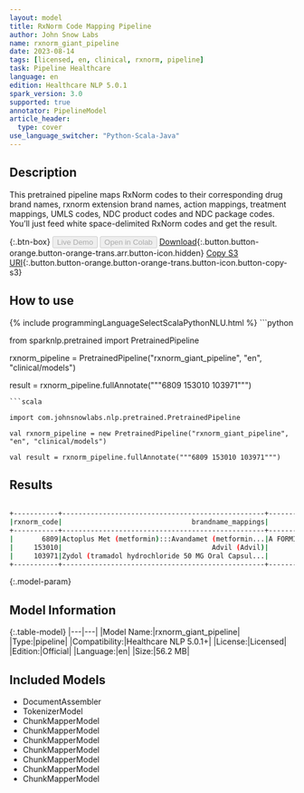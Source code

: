 ```yaml
---
layout: model
title: RxNorm Code Mapping Pipeline
author: John Snow Labs
name: rxnorm_giant_pipeline
date: 2023-08-14
tags: [licensed, en, clinical, rxnorm, pipeline]
task: Pipeline Healthcare
language: en
edition: Healthcare NLP 5.0.1
spark_version: 3.0
supported: true
annotator: PipelineModel
article_header:
  type: cover
use_language_switcher: "Python-Scala-Java"
---
```


## Description

This pretrained pipeline maps RxNorm codes to their corresponding drug brand names, rxnorm extension brand names, action mappings, treatment mappings, UMLS codes, NDC product codes and NDC package codes. You’ll just feed white space-delimited RxNorm codes and get the result.

{:.btn-box}
<button class="button button-orange" disabled>Live Demo</button>
<button class="button button-orange" disabled>Open in Colab</button>
[Download](https://s3.amazonaws.com/auxdata.johnsnowlabs.com/clinical/models/rxnorm_giant_pipeline_en_5.0.1_3.0_1692045734222.zip){:.button.button-orange.button-orange-trans.arr.button-icon.hidden}
[Copy S3 URI](s3://auxdata.johnsnowlabs.com/clinical/models/rxnorm_giant_pipeline_en_5.0.1_3.0_1692045734222.zip){:.button.button-orange.button-orange-trans.button-icon.button-copy-s3}

## How to use



<div class="tabs-box" markdown="1">
{% include programmingLanguageSelectScalaPythonNLU.html %}
```python

from sparknlp.pretrained import PretrainedPipeline

rxnorm_pipeline = PretrainedPipeline("rxnorm_giant_pipeline", "en", "clinical/models")

result = rxnorm_pipeline.fullAnnotate("""6809 153010 103971""")

```
```scala

import com.johnsnowlabs.nlp.pretrained.PretrainedPipeline

val rxnorm_pipeline = new PretrainedPipeline("rxnorm_giant_pipeline", "en", "clinical/models")

val result = rxnorm_pipeline.fullAnnotate("""6809 153010 103971""")

```
</div>

## Results

```bash

+-----------+--------------------------------------------------+--------------------------------------------------+---------------+------------------+-------------+--------------------+--------------------+
|rxnorm_code|                                brandname_mappings|                                extension_mappings|action_mappings|treatment_mappings|umls_mappings|ndc_product_mappings|ndc_package_mappings|
+-----------+--------------------------------------------------+--------------------------------------------------+---------------+------------------+-------------+--------------------+--------------------+
|       6809|Actoplus Met (metformin):::Avandamet (metformin...|A FORMIN (metformin):::ABERIN MAX (metformin)::...|           NONE|              NONE|     C0025598|          38779-2126|       38779-2126-04|
|     153010|                                     Advil (Advil)|                                              NONE|      Analgesic|       Period Pain|     C0593507|                NONE|                NONE|
|     103971|Zydol (tramadol hydrochloride 50 MG Oral Capsul...|                                              NONE|      Analgesic|              Pain|     C0353664|                NONE|                NONE|
+-----------+--------------------------------------------------+--------------------------------------------------+---------------+------------------+-------------+--------------------+--------------------+

```

{:.model-param}
## Model Information

{:.table-model}
|---|---|
|Model Name:|rxnorm_giant_pipeline|
|Type:|pipeline|
|Compatibility:|Healthcare NLP 5.0.1+|
|License:|Licensed|
|Edition:|Official|
|Language:|en|
|Size:|56.2 MB|

## Included Models

- DocumentAssembler
- TokenizerModel
- ChunkMapperModel
- ChunkMapperModel
- ChunkMapperModel
- ChunkMapperModel
- ChunkMapperModel
- ChunkMapperModel
- ChunkMapperModel